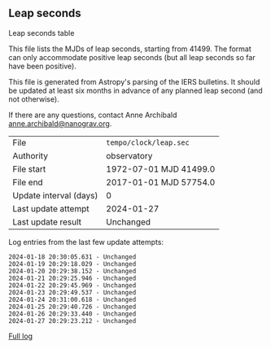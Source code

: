 
## Leap seconds

Leap seconds table

This file lists the MJDs of leap seconds, starting from 41499.
The format can only accommodate positive leap seconds (but all
leap seconds so far have been positive).

This file is generated from Astropy's parsing of the IERS
bulletins. It should be updated at least six months in advance
of any planned leap second (and not otherwise).

If there are any questions, contact Anne Archibald
<anne.archibald@nanograv.org>.

|     |     |
|:--- |:--- |
| File | `tempo/clock/leap.sec` |
| Authority | observatory |
| File start | 1972-07-01 MJD 41499.0 |
| File end | 2017-01-01 MJD 57754.0 |
| Update interval (days) | 0 |
| Last update attempt | 2024-01-27 |
| Last update result | Unchanged |

Log entries from the last few update attempts:
```
2024-01-18 20:30:05.631 - Unchanged
2024-01-19 20:29:18.029 - Unchanged
2024-01-20 20:29:38.152 - Unchanged
2024-01-21 20:29:25.946 - Unchanged
2024-01-22 20:29:45.969 - Unchanged
2024-01-23 20:29:49.537 - Unchanged
2024-01-24 20:31:00.618 - Unchanged
2024-01-25 20:29:40.726 - Unchanged
2024-01-26 20:29:33.440 - Unchanged
2024-01-27 20:29:23.212 - Unchanged
```
[Full log](https://raw.githubusercontent.com/ipta/pulsar-clock-corrections/main/log/tempo/clock/leap.sec.log)
